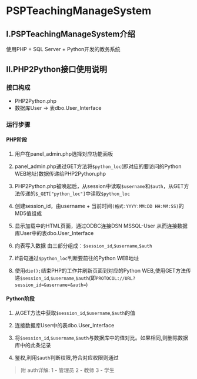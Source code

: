 # PSPTeachingManageSystem
## I.PSPTeachingManageSystem介绍
使用PHP + SQL Server + Python开发的教务系统

## II.PHP2Python接口使用说明
### 接口构成
-  PHP2Python.php
-  数据库User -> 表dbo.User_Interface

### 运行步骤
#### PHP阶段
1. 用户在panel_admin.php选择对应功能面板

2. panel_admin.php通过GET方法将`$python_loc`(即对应的要访问的Python WEB地址)数据传递给PHP2Python.php

3. PHP2Python.php被唤起后，从session中读取`$username`和`$auth`，从GET方法传递的`$_GET["python_loc"]`中读取`$python_loc`

4. 创建session_id，由username + 当前时间`(格式:YYYY:MM:DD HH:MM:SS)`的MD5值组成

5. 显示加载中的HTML页面，通过ODBC连接DSN MSSQL-User 从而连接数据库User中的表dbo.User_Interface

6. 向表写入数据 由三部分组成：`$session_id`,`$username`,`$auth`

7. if语句通过`$python_loc`判断要前往的Python WEB地址

8. 使用`die();`结束PHP的工作并刷新页面到对应的Python WEB,使用GET方法传递`$session_id`,`$username`,`$auth`(即`PROTOCOL://URL?session_id=&username=&auth=`)
#### Python阶段
1. 从GET方法中获取`$session_id`,`$username`,`$auth`的值

2. 连接数据库User中的表dbo.User_Interface

3. 将`$session_id`,`$username`,`$auth`与数据库中的值对比。如果相同,则删除数据库中的此条记录

4. 鉴权,利用`$auth`判断权限,符合对应权限则通过

> 附 auth详解:
 1 - 管理员
 2 - 教师
 3 - 学生
